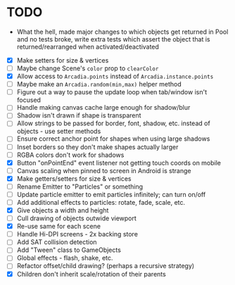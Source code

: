 # TODO

* What the hell, made major changes to which objects get returned in Pool and no tests broke,
  write extra tests which assert the object that is returned/rearranged when activated/deactivated
* [x] Make setters for size & vertices
* [ ] Maybe change Scene's `color` prop to `clearColor`
* [x] Allow access to `Arcadia.points` instead of `Arcadia.instance.points`
* [ ] Maybe make an `Arcadia.random(min,max)` helper method
* [ ] Figure out a way to pause the update loop when tab/window isn't focused
* [ ] Handle making canvas cache large enough for shadow/blur
* [ ] Shadow isn't drawn if shape is transparent
* [ ] Allow strings to be passed for border, font, shadow, etc. instead of objects - use setter methods
* [ ] Ensure correct anchor point for shapes when using large shadows
* [ ] Inset borders so they don't make shapes actually larger
* [ ] RGBA colors don't work for shadows
* [x] Button "onPointEnd" event listener not getting touch coords on mobile
* [ ] Canvas scaling when pinned to screen in Android is strange
* [x] Make getters/setters for size & vertices
* [ ] Rename Emitter to "Particles" or something
* [ ] Update particle emitter to emit particles infinitely; can turn on/off
* [ ] Add additional effects to particles: rotate, fade, scale, etc.
* [x] Give objects a width and height
* [ ] Cull drawing of objects outwide viewport
* [x] Re-use same <canvas> for each scene
* [ ] Handle Hi-DPI screens - 2x backing store
* [ ] Add SAT collision detection
* [ ] Add "Tween" class to GameObjects
* [ ] Global effects - flash, shake, etc.
* [ ] Refactor offset/child drawing? (perhaps a recursive strategy)
* [x] Children don't inherit scale/rotation of their parents
